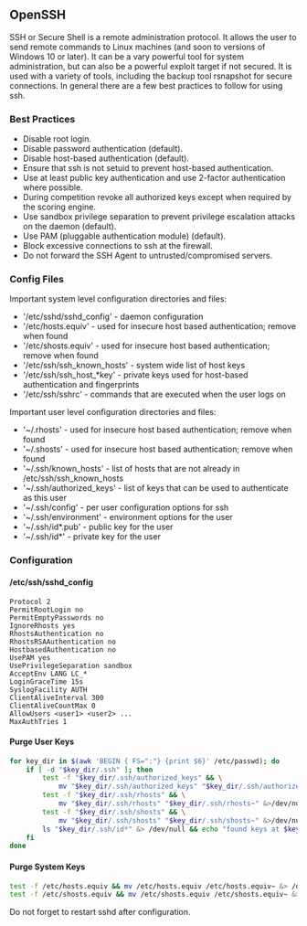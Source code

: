 ## OpenSSH

SSH or Secure Shell is a remote administration protocol. It allows the user to send remote commands to Linux machines (and soon to versions of Windows 10 or later). It can be a vary powerful tool for system administration, but can also be a powerful exploit target if not secured. It is used with a variety of tools, including the backup tool rsnapshot for secure connections. In general there are a few best practices to follow for using ssh.


### Best Practices

* Disable root login.
* Disable password authentication (default).
* Disable host-based authentication (default).
* Ensure that ssh is not setuid to prevent host-based authentication.
* Use at least public key authentication and use 2-factor authentication where possible.
* During competition revoke all authorized keys except when required by the scoring engine.
* Use sandbox privilege separation to prevent privilege escalation attacks on the daemon (default).
* Use PAM (pluggable authentication module) (default).
* Block excessive connections to ssh at the firewall.
* Do not forward the SSH Agent to untrusted/compromised servers.


### Config Files

Important system level configuration directories and files:

* '/etc/sshd/sshd\_config' - daemon configuration
* '/etc/hosts.equiv' - used for insecure host based authentication; remove when found
* '/etc/shosts.equiv' - used for insecure host based authentication; remove when found
* '/etc/ssh/ssh\_known\_hosts' - system wide list of host keys
* '/etc/ssh/ssh\_host\_\*key' - private keys used for host-based authentication and fingerprints
* '/etc/ssh/sshrc' - commands that are executed when the user logs on

Important user level configuration directories and files:

* '~/.rhosts' - used for insecure host based authentication; remove when found
* '~/.shosts' - used for insecure host based authentication; remove when found
* '~/.ssh/known\_hosts' - list of hosts that are not already in /etc/ssh/ssh\_known\_hosts
* '~/.ssh/authorized\_keys' - list of keys that can be used to authenticate as this user
* '~/.ssh/config' - per user configuration options for ssh
* '~/.ssh/environment' - environment options for the user
* '~/.ssh/id\*.pub' - public key for the user
* '~/.ssh/id\*' - private key for the user


### Configuration


#### /etc/ssh/sshd\_config

```sshconf
Protocol 2
PermitRootLogin no
PermitEmptyPasswords no
IgnoreRhosts yes
RhostsAuthentication no
RhostsRSAAuthentication no
HostbasedAuthentication no
UsePAM yes
UsePrivilegeSeparation sandbox
AcceptEnv LANG LC_*
LoginGraceTime 15s
SyslogFacility AUTH
ClientAliveInterval 300
ClientAliveCountMax 0
AllowUsers <user1> <user2> ...
MaxAuthTries 1
```


#### Purge User Keys

```sh
for key_dir in $(awk 'BEGIN { FS=":"} {print $6}' /etc/passwd); do
	if [ -d "$key_dir/.ssh" ]; then
		test -f "$key_dir/.ssh/authorized_keys" && \
			mv "$key_dir/.ssh/authorized_keys" "$key_dir/.ssh/authorized_keys~" &>/dev/null
		test -f "$key_dir/.ssh/rhosts" && \
			mv "$key_dir/.ssh/rhosts" "$key_dir/.ssh/rhosts~" &>/dev/null
		test -f "$key_dir/.ssh/shosts" && \
			mv "$key_dir/.ssh/shosts" "$key_dir/.ssh/shosts~" &>/dev/null
		ls "$key_dir/.ssh/id*" &> /dev/null && echo "found keys at $key_dir/.ssh"
	fi
done
```


#### Purge System Keys

```sh
test -f /etc/hosts.equiv && mv /etc/hosts.equiv /etc/hosts.equiv~ &> /dev/null
test -f /etc/shosts.equiv && mv /etc/shosts.equiv /etc/shosts.equiv~ &> /dev/null
```

Do not forget to restart sshd after configuration.
